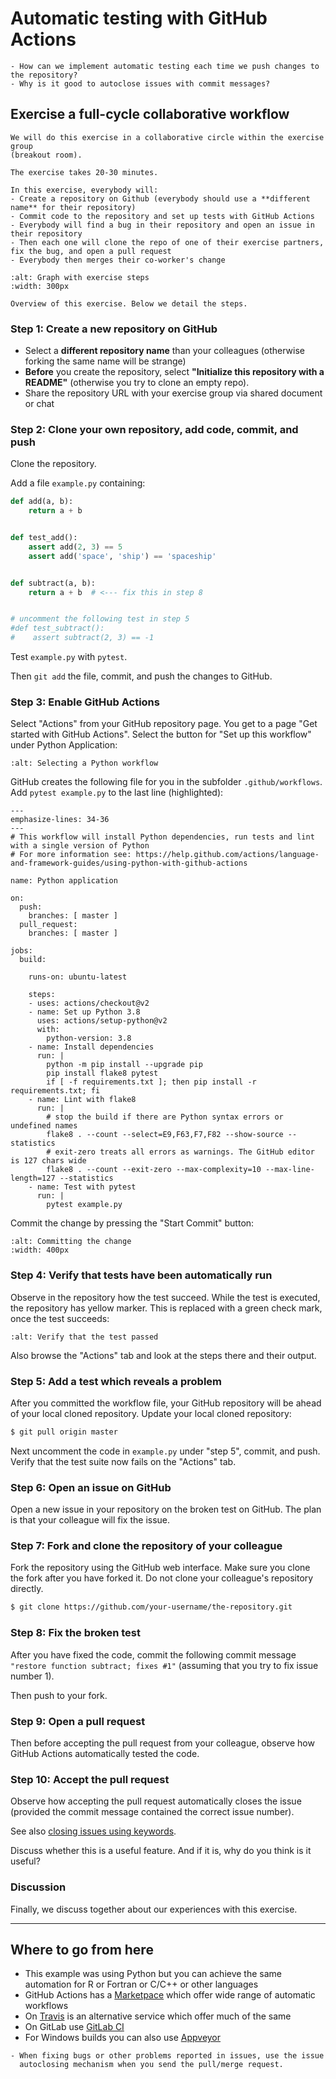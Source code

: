 # Automatic testing with GitHub Actions

```{questions}
- How can we implement automatic testing each time we push changes to the repository?
- Why is it good to autoclose issues with commit messages?
```


## Exercise a full-cycle collaborative workflow

```{challenge} Exercise overview
We will do this exercise in a collaborative circle within the exercise group
(breakout room).

The exercise takes 20-30 minutes.

In this exercise, everybody will:
- Create a repository on Github (everybody should use a **different name** for their repository)
- Commit code to the repository and set up tests with GitHub Actions
- Everybody will find a bug in their repository and open an issue in their repository
- Then each one will clone the repo of one of their exercise partners, fix the bug, and open a pull request
- Everybody then merges their co-worker's change
```

```{figure} img/testing_group_work.png
:alt: Graph with exercise steps
:width: 300px

Overview of this exercise. Below we detail the steps.
```


### Step 1: Create a new repository on GitHub

- Select a **different repository name** than your colleagues (otherwise forking the same name will be strange)
- **Before** you create the repository, select **"Initialize this repository with a README"** (otherwise you try to clone an empty repo).
- Share the repository URL with your exercise group via shared document or chat


### Step 2: Clone your own repository, add code, commit, and push

Clone the repository.

Add a file `example.py` containing:

```python
def add(a, b):
    return a + b


def test_add():
    assert add(2, 3) == 5
    assert add('space', 'ship') == 'spaceship'


def subtract(a, b):
    return a + b  # <--- fix this in step 8


# uncomment the following test in step 5
#def test_subtract():
#    assert subtract(2, 3) == -1
```
Test `example.py` with `pytest`.

Then `git add` the file, commit, and push the changes to GitHub.


### Step 3: Enable GitHub Actions

Select "Actions" from your GitHub repository page. You get to a page
"Get started with GitHub Actions". Select the button for "Set up
this workflow" under Python Application:

```{figure} img/python_application.png
:alt: Selecting a Python workflow
```

GitHub creates the following file for you in the subfolder `.github/workflows`.
Add `pytest example.py` to the last line (highlighted):

```{code-block} yaml
---
emphasize-lines: 34-36
---
# This workflow will install Python dependencies, run tests and lint with a single version of Python
# For more information see: https://help.github.com/actions/language-and-framework-guides/using-python-with-github-actions

name: Python application

on:
  push:
    branches: [ master ]
  pull_request:
    branches: [ master ]

jobs:
  build:

    runs-on: ubuntu-latest

    steps:
    - uses: actions/checkout@v2
    - name: Set up Python 3.8
      uses: actions/setup-python@v2
      with:
        python-version: 3.8
    - name: Install dependencies
      run: |
        python -m pip install --upgrade pip
        pip install flake8 pytest
        if [ -f requirements.txt ]; then pip install -r requirements.txt; fi
    - name: Lint with flake8
      run: |
        # stop the build if there are Python syntax errors or undefined names
        flake8 . --count --select=E9,F63,F7,F82 --show-source --statistics
        # exit-zero treats all errors as warnings. The GitHub editor is 127 chars wide
        flake8 . --count --exit-zero --max-complexity=10 --max-line-length=127 --statistics
    - name: Test with pytest
      run: |
        pytest example.py
```

Commit the change by pressing the "Start Commit" button:

```{figure} img/gh_action_commit.png
:alt: Committing the change
:width: 400px
```


### Step 4: Verify that tests have been automatically run

Observe in the repository how the test succeed. While the test is
executed, the repository has yellow marker. This is replaced with a green
check mark, once the test succeeds:

```{figure} img/green_check_mark.png
:alt: Verify that the test passed
```

Also browse the "Actions" tab and look at the steps there and their output.


### Step 5: Add a test which reveals a problem

After you committed the workflow file, your GitHub repository will be ahead of
your local cloned repository.  Update your local cloned repository:

```bash
$ git pull origin master
```

Next uncomment the code in `example.py` under "step 5", commit, and push.
Verify that the test suite now fails on the "Actions" tab.


### Step 6: Open an issue on GitHub

Open a new issue in your repository on the broken test on GitHub.
The plan is that your colleague will fix the issue.


### Step 7: Fork and clone the repository of your colleague

Fork the repository using the GitHub web interface. Make sure you clone the
fork after you have forked it. Do not clone your colleague's repository
directly.

```bash
$ git clone https://github.com/your-username/the-repository.git
```


### Step 8: Fix the broken test

After you have fixed the code,
commit the following commit message `"restore function subtract; fixes #1"` (assuming that you try to fix issue number 1).

Then push to your fork.


### Step 9: Open a pull request

Then before accepting the pull request from your colleague, observe
how GitHub Actions automatically tested the code.


### Step 10: Accept the pull request

Observe how accepting the pull request automatically closes the issue (provided
the commit message contained the correct issue number).

See also
[closing issues using keywords](https://help.github.com/articles/closing-issues-using-keywords/).

Discuss whether this is a useful feature. And if it is, why do you think is it useful?


### Discussion

Finally, we discuss together about our experiences with this exercise.

---

## Where to go from here

- This example was using Python but you can achieve the same automation for R or Fortran or C/C++ or other languages
- GitHub Actions has a [Marketpace](https://github.com/marketplace?type=actions) which offer wide range of automatic workflows
- On [Travis](https://travis-ci.org) is an alternative service which offer much of the same
- On GitLab use [GitLab CI](https://about.gitlab.com/product/continuous-integration/)
- For Windows builds you can also use [Appveyor](https://www.appveyor.com)


```{keypoints}
- When fixing bugs or other problems reported in issues, use the issue
  autoclosing mechanism when you send the pull/merge request.
```
